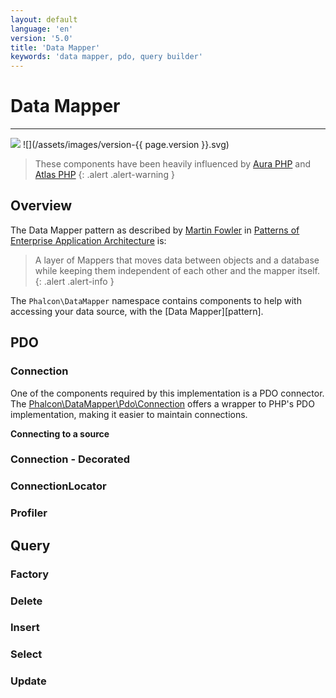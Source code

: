 ```yaml
---
layout: default
language: 'en'
version: '5.0'
title: 'Data Mapper'
keywords: 'data mapper, pdo, query builder'
---
```

# Data Mapper
- - -
![](/assets/images/document-status-under-review-red.svg) ![](/assets/images/version-{{ page.version }}.svg)

> These components have been heavily influenced by [Aura PHP][auraphp] and [Atlas PHP][atlasphp] 
{: .alert .alert-warning }

## Overview

The Data Mapper pattern as described by [Martin Fowler][datamapper] in [Patterns of Enterprise Application Architecture][eaa] is:

> A layer of Mappers that moves data between objects and a database while keeping them independent of each other and the mapper itself.
{: .alert .alert-info }

The `Phalcon\DataMapper` namespace contains components to help with accessing your data source, with the [Data Mapper][pattern].

## PDO

### Connection

One of the components required by this implementation is a PDO connector. The [Phalcon\DataMapper\Pdo\Connection][datamapper-pdo-connection] offers a wrapper to PHP's PDO implementation, making it easier to maintain connections.

**Connecting to a source**

### Connection - Decorated
### ConnectionLocator

### Profiler
## Query
### Factory
### Delete
### Insert
### Select
### Update

[auraphp]: https://github.com/auraphp
[atlasphp]: https://github.com/atlasphp
[datamapper]: https://martinfowler.com/eaaCatalog/dataMapper.html
[datamapper-pdo-connection]: api/phalcon_datamapper#datamapper-pdo-connection
[datamapper-pdo-connection-abstractconnection]: api/phalcon_datamapper#datamapper-pdo-connection-abstractconnection
[datamapper-pdo-connection-connectioninterface]: api/phalcon_datamapper#datamapper-pdo-connection-connectioninterface
[datamapper-pdo-connection-decorated]: api/phalcon_datamapper#datamapper-pdo-connection-decorated
[datamapper-pdo-connection-pdointerface]: api/phalcon_datamapper#datamapper-pdo-connection-pdointerface
[datamapper-pdo-connectionlocator]: api/phalcon_datamapper#datamapper-pdo-connectionlocator
[datamapper-pdo-connectionlocatorinterface]: api/phalcon_datamapper#datamapper-pdo-connectionlocatorinterface
[datamapper-pdo-exception-cannotdisconnect]: api/phalcon_datamapper#datamapper-pdo-exception-cannotdisconnect
[datamapper-pdo-exception-connectionnotfound]: api/phalcon_datamapper#datamapper-pdo-exception-connectionnotfound
[datamapper-pdo-exception-exception]: api/phalcon_datamapper#datamapper-pdo-exception-exception
[datamapper-pdo-profiler-memorylogger]: api/phalcon_datamapper#datamapper-pdo-profiler-memorylogger
[datamapper-pdo-profiler-profiler]: api/phalcon_datamapper#datamapper-pdo-profiler-profiler
[datamapper-pdo-profiler-profilerinterface]: api/phalcon_datamapper#datamapper-pdo-profiler-profilerinterface
[datamapper-query-abstractconditions]: api/phalcon_datamapper#datamapper-query-abstractconditions
[datamapper-query-abstractquery]: api/phalcon_datamapper#datamapper-query-abstractquery
[datamapper-query-bind]: api/phalcon_datamapper#datamapper-query-bind
[datamapper-query-delete]: api/phalcon_datamapper#datamapper-query-delete
[datamapper-query-insert]: api/phalcon_datamapper#datamapper-query-insert
[datamapper-query-queryfactory]: api/phalcon_datamapper#datamapper-query-queryfactory
[datamapper-query-select]: api/phalcon_datamapper#datamapper-query-select
[datamapper-query-update]: api/phalcon_datamapper#datamapper-query-update
[eaa]: https://martinfowler.com/books/eaa.html
